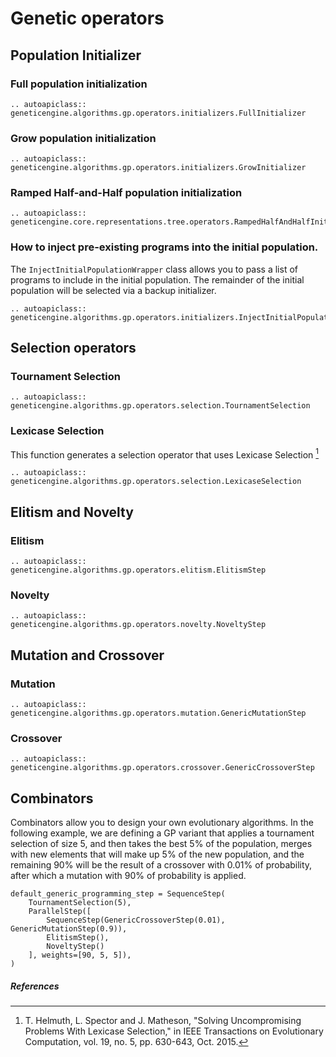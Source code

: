 # Genetic operators

## Population Initializer

### Full population initialization

```{eval-rst}
.. autoapiclass:: geneticengine.algorithms.gp.operators.initializers.FullInitializer
```

### Grow population initialization

```{eval-rst}
.. autoapiclass:: geneticengine.algorithms.gp.operators.initializers.GrowInitializer
```

### Ramped Half-and-Half population initialization

```{eval-rst}
.. autoapiclass:: geneticengine.core.representations.tree.operators.RampedHalfAndHalfInitializer
```


### How to inject pre-existing programs into the initial population.

The `InjectInitialPopulationWrapper` class allows you to pass a list of programs to include in the initial population. The remainder of the initial population will be selected via a backup initializer.

```{eval-rst}
.. autoapiclass:: geneticengine.algorithms.gp.operators.initializers.InjectInitialPopulationWrapper
```

## Selection operators

### Tournament Selection

```{eval-rst}
.. autoapiclass:: geneticengine.algorithms.gp.operators.selection.TournamentSelection
```

### Lexicase Selection

This function generates a selection operator that uses Lexicase Selection [^1]

```{eval-rst}
.. autoapiclass:: geneticengine.algorithms.gp.operators.selection.LexicaseSelection
```

## Elitism and Novelty

### Elitism

```{eval-rst}
.. autoapiclass:: geneticengine.algorithms.gp.operators.elitism.ElitismStep
```

### Novelty

```{eval-rst}
.. autoapiclass:: geneticengine.algorithms.gp.operators.novelty.NoveltyStep
```

## Mutation and Crossover

### Mutation

```{eval-rst}
.. autoapiclass:: geneticengine.algorithms.gp.operators.mutation.GenericMutationStep
```

### Crossover

```{eval-rst}
.. autoapiclass:: geneticengine.algorithms.gp.operators.crossover.GenericCrossoverStep
```

## Combinators

Combinators allow you to design your own evolutionary algorithms. In the following example, we are defining a GP variant that applies a tournament selection of size 5, and then takes the best 5% of the population, merges with new elements that will make up 5% of the new population, and the remaining 90% will be the result of a crossover with 0.01% of probability, after which a mutation with 90% of probability is applied.

```
default_generic_programming_step = SequenceStep(
    TournamentSelection(5),
    ParallelStep([
        SequenceStep(GenericCrossoverStep(0.01), GenericMutationStep(0.9)),
        ElitismStep(),
        NoveltyStep()
    ], weights=[90, 5, 5]),
)
```


##### References


[^1]: T. Helmuth, L. Spector and J. Matheson, "Solving Uncompromising Problems With Lexicase Selection," in IEEE Transactions on Evolutionary Computation, vol. 19, no. 5, pp. 630-643, Oct. 2015.
